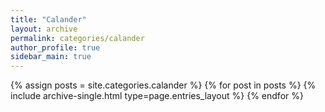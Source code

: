 ```yaml
---
title: "Calander"
layout: archive
permalink: categories/calander
author_profile: true
sidebar_main: true
---
```



{% assign posts = site.categories.calander %}
{% for post in posts %} {% include archive-single.html type=page.entries_layout %} {% endfor %}
